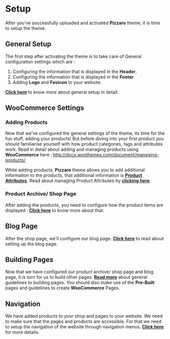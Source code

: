 # Setup

After you've successfully uploaded and activated **Pizzaro** theme, it is time to setup the theme.

## General Setup

The first step after activating the theme is to take care of General configuration settings which are :

1. Configuring the information that is displayed in the **Header**.
2. Configuring the information that is displayed in the **Footer**.
3. Adding **Logo** and **Favicon** to your website.

[**Click here**](general.md) to know more about general setup in detail.

## WooCommerce Settings

### Adding Products

Now that we've configured the general settings of the theme, its time for the fun stuff, adding your products! But before diving into your first product you should familiarise yourself with how product categories, tags and attributes work. Read in detail about adding and managing products using **WooCommerce** here : http://docs.woothemes.com/document/managing-products/

While adding products, **Pizzaro** theme allows you to add additional information to the products, that additional information is [**Product Attributes**](product_attributes.md). Read about managing Product Attributes by [**clicking here**](product_attributes.md).

### Product Archive/ Shop Page

After adding the products, you need to configure how the product items are displayed : [**Click here**](product_archiveshop_page.md) to know more about that.

## Blog Page

After the shop page, we'll configure our blog page. [**Click here**](blog_page.md) to read about setting up the blog page.

## Building Pages

Now that we have configured our product archive/ shop page and blog page, it is turn for us to build other pages. [**Read more**](building_pages.md) about general guidelines to building pages. You should also make use of the **Pre-Built** pages and guidelines to create **WooCommerce** Pages.

## Navigation

We have added products to your shop and pages to your website. We need to make sure that the pages and products are accessible. For that we need to setup the navigation of the website through navigation menus. [**Click here**](navigation.md) for more details.

